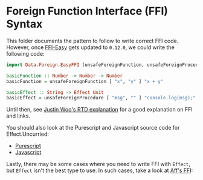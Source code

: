 # Foreign Function Interface (FFI) Syntax

This folder documents the pattern to follow to write correct FFI code. However, once [FFI-Easy](https://pursuit.purescript.org/packages/purescript-easy-ffi/2.1.2) gets updated to `0.12.0`, we could write the following code:
```purescript
import Data.Foreign.EasyFFI (unsafeForeignFunction, unsafeForeignProcedure)

basicFunction :: Number -> Number -> Number
basicFunction = unsafeForeignFunction [ "x", "y" ] "x + y"

basicEffect :: String -> Effect Unit
basicEffect = unsafeForeignProcedure [ "msg", "" ] "console.log(msg);"
```

Until then, see [Justin Woo's RTD explanation](https://purescript-resources.readthedocs.io/en/latest/ffi.html) for a good explanation on FFI and links.

You should also look at the Purescript and Javascript source code for Effect.Uncurried:
- [Purescript](https://github.com/purescript/purescript-effect/blob/v2.0.0/src/Effect/Uncurried.purs#L139)
- [Javascript](https://github.com/purescript/purescript-effect/blob/v2.0.0/src/Effect/Uncurried.js#L1)

Lastly, there may be some cases where you need to write FFI with `Effect`, but `Effect` isn't the best type to use. In such cases, take a look at [Aff's FFI](https://pursuit.purescript.org/packages/purescript-aff/5.0.2/docs/Effect.Aff.Compat):
